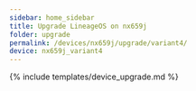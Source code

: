 ```yaml
---
sidebar: home_sidebar
title: Upgrade LineageOS on nx659j
folder: upgrade
permalink: /devices/nx659j/upgrade/variant4/
device: nx659j_variant4
---
```

{% include templates/device_upgrade.md %}
